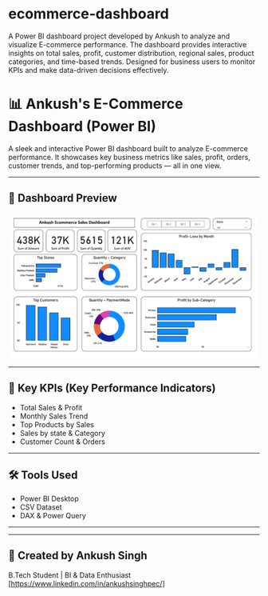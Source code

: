 # ecommerce-dashboard
A Power BI dashboard project developed by Ankush to analyze and visualize E-commerce performance. The dashboard provides interactive insights on total sales, profit, customer distribution, regional sales, product categories, and time-based trends. Designed for business users to monitor KPIs and make data-driven decisions effectively.
# 📊 Ankush's E-Commerce Dashboard (Power BI)

A sleek and interactive Power BI dashboard built to analyze E-commerce performance. It showcases key business metrics like sales, profit, orders, customer trends, and top-performing products — all in one view.

---

## 📸 Dashboard Preview
![Dashboard Preview](dashboard-preview.png)


---

## 🚀 Key KPIs (Key Performance Indicators)

- Total Sales & Profit
- Monthly Sales Trend
- Top Products by Sales
- Sales by state & Category
- Customer Count & Orders

---

## 🛠️ Tools Used

- Power BI Desktop
- CSV Dataset
- DAX & Power Query

---

---

## 👤 Created by Ankush Singh

B.Tech Student | BI & Data Enthusiast  
[https://www.linkedin.com/in/ankushsinghpec/]
